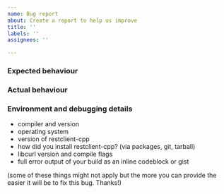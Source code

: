 ```yaml
---
name: Bug report
about: Create a report to help us improve
title: ''
labels: ''
assignees: ''

---
```


### Expected behaviour

### Actual behaviour
### Environment and debugging details

- compiler and version
- operating system
- version of restclient-cpp
- how did you install restclient-cpp? (via packages, git, tarball)
- libcurl version and compile flags
- full error output of your build as an inline codeblock or gist

(some of these things might not apply but the more you can provide the easier
it will be to fix this bug. Thanks!)
